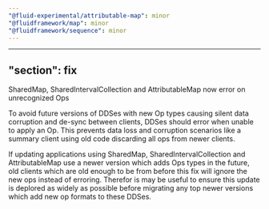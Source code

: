 ```yaml
---
"@fluid-experimental/attributable-map": minor
"@fluidframework/map": minor
"@fluidframework/sequence": minor
---
```

---
"section": fix
---

SharedMap, SharedIntervalCollection and AttributableMap now error on unrecognized Ops

To avoid future versions of DDSes with new Op types causing silent data corruption and de-sync between clients,
DDSes should error when unable to apply an Op.
This prevents data loss and corruption scenarios like a summary client using old code discarding all ops from newer clients.

If updating applications using SharedMap, SharedIntervalCollection and AttributableMap use a newer version which adds Ops types in the future,
old clients which are old enough to be from before this fix will ignore the new ops instead of erroring.
Therefor is may be useful to ensure this update is deplored as widely as possible before migrating any top newer versions which add new op formats to these DDSes.
